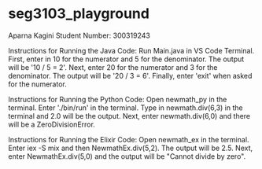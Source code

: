 # seg3103_playground
Aparna Kagini
Student Number: 300319243

Instructions for Running the Java Code: Run Main.java in VS Code Terminal. First, enter in 10 for the numerator and 5 for the denominator. The output will be '10 / 5 = 2'. Next, enter 20 for the numerator and 3 for the denominator. The output will be '20 / 3 = 6'. Finally, enter 'exit' when asked for the numerator.

Instructions for Running the Python Code: Open newmath_py in the terminal. Enter './bin/run' in the terminal. Type in newmath.div(6,3) in the terminal and 2.0 will be the output. Next, enter newmath.div(6,0) and there will be a ZeroDivisionError.

Instructions for Running the Elixir Code: Open newmath_ex in the terminal. Enter iex -S mix and then NewmathEx.div(5,2). The output will be 2.5. Next, enter NewmathEx.div(5,0) and the output will be "Cannot divide by zero".

